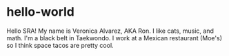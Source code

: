 # hello-world
Hello SRA! My name is Veronica Alvarez, AKA Ron. I like cats, music, and math. I'm a black belt in Taekwondo. I work at a Mexican restaurant (Moe's) so I think space tacos are pretty cool.
